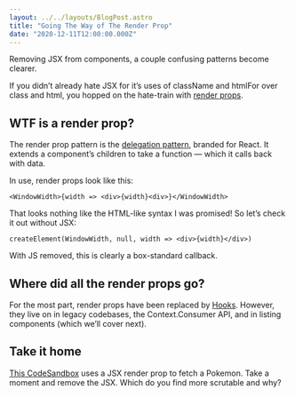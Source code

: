 ```yaml
---
layout: ../../layouts/BlogPost.astro
title: "Going The Way of The Render Prop"
date: "2020-12-11T12:00:00.000Z"
---
```


Removing JSX from components, a couple confusing patterns become clearer.

If you didn’t already hate JSX for it’s uses of className and htmlFor over class and html, you hopped on the hate-train with [render props](https://reactpatterns.com/#render-prop).

## WTF is a render prop?

The render prop pattern is the [delegation pattern](https://en.wikipedia.org/wiki/Delegation_pattern), branded for React. It extends a component’s children to take a function — which it calls back with data.

In use, render props look like this:

`<WindowWidth>{width => <div>{width}<div>}</WindowWidth>`

That looks nothing like the HTML-like syntax I was promised! So let’s check it out without JSX:

`createElement(WindowWidth, null, width => <div>{width}</div>)`

With JS removed, this is clearly a box-standard callback.

## Where did all the render props go?

For the most part, render props have been replaced by [Hooks](https://reactjs.org/docs/hooks-intro.html). However, they live on in legacy codebases, the Context.Consumer API, and in listing components (which we’ll cover next).

## Take it home

[This CodeSandbox](https://codesandbox.io/s/relaxed-dew-uq3fq?file=/src/App.js) uses a JSX render prop to fetch a Pokemon. Take a moment and remove the JSX. Which do you find more scrutable and why?
